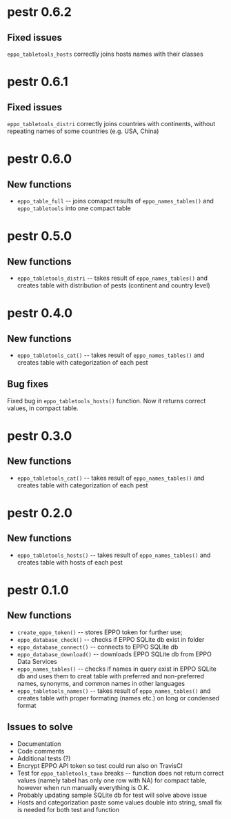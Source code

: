 # pestr 0.6.2

## Fixed issues

`eppo_tabletools_hosts` correctly joins hosts names with their classes

# pestr 0.6.1

## Fixed issues

`eppo_tabletools_distri` correctly joins countries with continents, without
repeating names of some countries (e.g. USA, China)


# pestr 0.6.0

## New functions

* `eppo_table_full` -- joins comapct results of `eppo_names_tables()` and 
`eppo_tabletools` into one compact table

# pestr 0.5.0

## New functions

* `eppo_tabletools_distri` -- takes result of `eppo_names_tables()` and creates
table with distribution of pests (continent and country level)

# pestr 0.4.0

## New functions

* `eppo_tabletools_cat()` -- takes result of `eppo_names_tables()` and creates
table with categorization of each pest

## Bug fixes

Fixed bug in `eppo_tabletools_hosts()` function. Now it returns correct values,
in compact table.

# pestr 0.3.0

## New functions

* `eppo_tabletools_cat()` -- takes result of `eppo_names_tables()` and creates
table with categorization of each pest

# pestr 0.2.0

## New functions

* `eppo_tabletools_hosts()` -- takes result of `eppo_names_tables()` and creates
table with hosts of each pest

# pestr 0.1.0

## New functions

* `create_eppo_token()` -- stores EPPO token for further use;
* `eppo_database_check()` -- checks if EPPO SQLite db exist in folder
* `eppo_database_connect()` -- connects to EPPO SQLite db
* `eppo_database_download()` -- downloads EPPO SQLite db from EPPO Data Services
* `eppo_names_tables()` -- checks if names in query exist in EPPO SQLite db and
uses them to creat table with preferred and non-preferred names, synonyms, and
common names in other languages
* `eppo_tabletools_names()` -- takes result of `eppo_names_tables()` and creates
table with proper formating (names etc.) on long or condensed format

## Issues to solve

* Documentation
* Code comments
* Additional tests (?)
* Encrypt EPPO API token so test could run also on TravisCI
* Test for `eppo_tabletools_taxo` breaks -- function does not return correct
values (namely tabel has only one row with NA) for compact table, however when
run manually everything is O.K.
* Probably updating sample SQLite db for test will solve above issue
* Hosts and categorization paste some values double into string, small fix is
needed for both test and function
